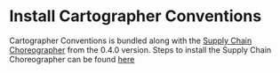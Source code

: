 # Install Cartographer Conventions

Cartographer Conventions is bundled along with the [Supply Chain Choreographer](../scc/about.md) from the 0.4.0 version.
Steps to install the Supply Chain Choreographer can be found [here](../scc/install-scc.md)